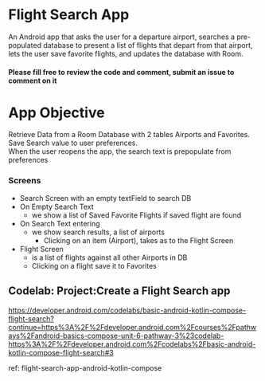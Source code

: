 # Flight Search App
An Android app that asks the user for a departure airport, searches a
pre-populated database to present a list of flights that depart from that
airport, lets the user save favorite flights, and updates the database with Room.

#### Please fill free to review the code and comment, submit an issue to comment on it  

# App Objective
Retrieve Data from a Room Database with 2 tables Airports and Favorites.
Save Search value to user preferences.  
When the user reopens the app, the search text is prepopulate from preferences 

### Screens
- Search Screen with an empty textField to search DB
- On Empty Search Text
  - we show a list of Saved Favorite Flights if saved flight are found
- On Search Text entering
  - we show search results, a list of airports
    - Clicking on an item (Airport), takes as to the Flight Screen 
- Flight Screen 
  - is a list of flights against all other Airports in DB
  - Clicking on a flight save it to Favorites

## Codelab: Project:Create a Flight Search app
https://developer.android.com/codelabs/basic-android-kotlin-compose-flight-search?continue=https%3A%2F%2Fdeveloper.android.com%2Fcourses%2Fpathways%2Fandroid-basics-compose-unit-6-pathway-3%23codelab-https%3A%2F%2Fdeveloper.android.com%2Fcodelabs%2Fbasic-android-kotlin-compose-flight-search#3

ref: flight-search-app-android-kotlin-compose